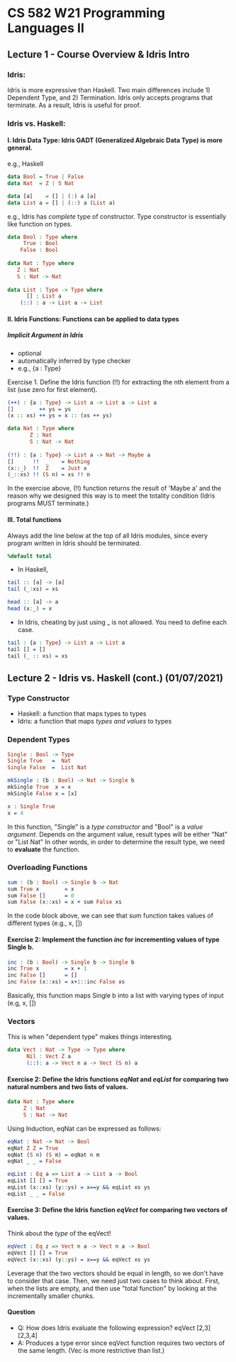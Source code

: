 # CS 582 W21 Programming Languages II
## Lecture 1 - Course Overview & Idris Intro

### Idris:
Idris is more expressive than Haskell. Two main differences include 1) Dependent Type, and 2) Termination.
Idris only accepts programs that terminate.
As a result, Idris is useful for proof.

### Idris vs. Haskell:
#### I. Idris Data Type: Idris GADT (Generalized Algebraic Data Type) is more general.

e.g., Haskell 

```Haskell
data Bool = True | False
data Nat  = Z | S Nat

data [a]    = [] | (:) a [a]
data List a = [] | (::) a (List a)
```

e.g., Idris has *complete* type of constructor. Type constructor is essentially like function on types.

```Idris
data Bool : Type where 
     True : Bool 
    False : Bool
    
data Nat : Type where
   Z : Nat 
   S : Nat -> Nat
   
data List : Type -> Type where 
      [] : List a
    (::) : a -> List a -> List 
```


#### II. Idris Functions: Functions can be applied to data types
##### Implicit Argument in Idris 
- optional
- automatically inferred by type checker 
- e.g., {a : Type}

Exercise 1. Define the Idris function (!!) for extracting the nth element from a list (use zero for first element).

```Idris
(++) : {a : Type} -> List a -> List a -> List a
[]        ++ ys = ys
(x :: xs) ++ ys = x :: (xs ++ ys)

data Nat : Type where
       Z : Nat
       S : Nat -> Nat
       
(!!) : {a : Type} -> List a -> Nat -> Maybe a
[]      !!  _    = Nothing 
(x::_)  !!  Z    = Just x
(_::xs) !! (S n) = xs !! n
```
In the exercise above, (!!) function returns the result of 'Maybe a' and the reason why we designed this way is to meet the totality condition (Idris programs MUST terminate.)

#### III. Total functions
Always add the line below at the top of all Idris modules, since every program written in Idris should be terminated.
```Idris
%default total
```
- In Haskell, 
```Haskell
tail :: [a] -> [a]
tail (_:xs) = xs

head :: [a] -> a
head (x:_) = x
```
- In Idris, cheating by just using _ is not allowed. You need to define each case.  
```Idris 
tail : {a : Type} -> List a -> List a
tail [] = [] 
tail (_ :: xs) = xs
```

## Lecture 2 - Idris vs. Haskell (cont.) (01/07/2021)
### Type Constructor
- Haskell: a function that maps types to types
- Idris: a function that maps *types and values* to types

### Dependent Types
```Idris
Single : Bool -> Type
Single True   =  Nat
Single False  =  List Nat
```

```Idris
mkSingle : (b : Bool) -> Nat -> Single b
mkSingle True  x = x
mkSingle False x = [x]
```

```Idris
x : Single True
x = 4
```
In this function, "Single" is a *type constructor* and "Bool" is a *value argument*. Depends on the argument value, result types will be either "Nat" or "List Nat"
In other words, in order to determine the result type, we need to **evaluate** the function.

### Overloading Functions

```Idris 
sum : (b : Bool) -> Single b -> Nat 
sum True x        = x
sum False []      = 0
sum False (x::xs) = x + sum False xs
```
In the code block above, we can see that sum function takes values of different types (e.g., x, [])

#### Exercise 2: Implement the function *inc* for incrementing values of type Single b.

```Idris
inc : (b : Bool) -> Single b -> Single b
inc True x        = x + 1
inc False []      = []
inc False (x::xs) = x+1::inc False xs
```
Basically, this function maps Single b into a list with varying types of input (e.g, x, [])

### Vectors
This is when "dependent type" makes things interesting.

```Idris
data Vect : Nat -> Type -> Type where
      Nil : Vect Z a
      (::): a -> Vect n a -> Vect (S n) a
```

#### Exercise 2: Define the Idris functions *eqNat* and *eqList* for comparing two natural numbers and two lists of values.
```Idris
data Nat : Type where
     Z : Nat
     S : Nat -> Nat
```
Using Induction, eqNat can be expressed as follows:
```Idris
eqNat : Nat -> Nat -> Bool
eqNat Z Z = True
eqNat (S n) (S m) = eqNat n m
eqNat _ _ = False
```

```Idris 
eqList : Eq a => List a -> List a -> Bool
eqList [] [] = True
eqList (x::xs) (y::ys) = x==y && eqList xs ys 
eqList _ _ = False
```
#### Exercise 3: Define the Idris function *eqVect* for comparing two vectors of values.
Think about the *type* of the eqVect!

```Idris
eqVect : Eq z => Vect n a -> Vect n a -> Bool
eqVect [] [] = True
eqVect (x::xs) (y::ys) = x==y && eqVect xs ys
```

Leverage that the two vectors should be equal in length, so we don't have to consider that case. Then, we need just two cases to think about. First, when the lists are empty, and then use "total function" by looking at the incrementally smaller chunks.

#### Question
- Q: How does Idris evaluate the following expression? eqVect [2,3] [2,3,4]
- A: Produces a type error since eqVect function requires two vectors of the same length. (Vec is more restrictive than list.)
